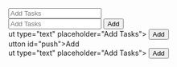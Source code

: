 <div class="container">
    <div id="newtask">
        <inp<div class="container">
    <div id="newtask">
        <input type="text" placeholder="Add Tasks">
        <b<div class="container">
    <div id="newtask">
        <inp<div class="container">
    <div id="newtask">
        <input type="text" placeholder="Add Tasks">
        <button id="push">Add</button>
    </div>
    <div id="tasks"></div>
</div>ut type="text" placeholder="Add Tasks">
        <button id="push">Add</button>
    </div>
    <div id="tasks"></div>
</div>utton id="push">Add</button>
    </div>
    <div id="tasks"></div>
</div>ut type="text" placeholder="Add Tasks">
        <button id="push">Add</button>
    </div>
    <div id="tasks"></div>
</div>
